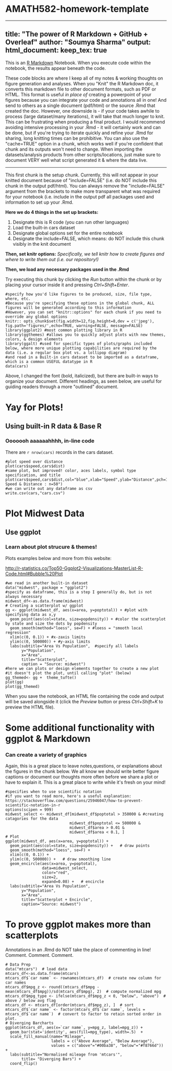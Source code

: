 # AMATH582-homework-template
---
title: "The power of R Markdown + GitHub + Overleaf"
author: "Soumya Sharma"
output:    
  html_document:
    keep_tex: true
---
This is an [R Markdown](http://rmarkdown.rstudio.com) Notebook. When you execute code within the notebook, the results appear beneath the code. 

These code blocks are where I keep all of my notes & working thoughts on figure generation and analyses. When you "Knit" the R Markdown doc, it converts this markdown file to other document formats, such as PDF or HTML. This format is useful *in place of* creating a powerpoint of your figures because you can integrate your code and annotations all in one! And send to others as a single document (pdf/html) or the source .Rmd that created the doc. However, one downside is - if your code takes awhile to process (large dataset/many iterations), it will take that much longer to knit. This can be frustrating when producing a final product. I would recommend avoiding intensive processing in your .Rmd - it will certainly work and can be done, but if you're trying to iterate quickly and refine your .Rmd for sharing, long knitting times can be prohibitive. You can also use the "cache=TRUE" option in a chunk, which works well if you're confident that chunk and its outputs won't need to change. When importing the datasets/analysis products from other scripts/locations, just make sure to document VERY well what script generated it & where the data live. 

______

This first chunk is the setup chunk. Currently, this will not appear in your knitted document because of "include=FALSE" (i.e. do NOT include this chunk in the output pdf/html). You can always remove the "include=FALSE" argument from the brackets to make more transparent what was required for your notebook (i.e. include in the output pdf all packages used and information to set up your .Rmd. 

**Here we do 4 things in the set up brackets:**

1. Designate this is R code (you can run other languages)
2. Load the built-in cars dataset
3. Designate global options  set for the entire notebook
4. Designate the include=FALSE, which means: do NOT include this chunk visibly in the knit document

**Then, set knitr options:** *Specifically, we tell knitr how to create figures and where to write them out (i.e. our repository!)*

**Then, we load any necessary packages used in the .Rmd**

Try executing this chunk by clicking the *Run* button within the chunk or by placing your cursor inside it and pressing *Ctrl+Shift+Enter*. 

```{r cars, global_options,include=FALSE}
#specify how you'd like figures to be produced, size, file type, where, etc.
#Because you're specifying these options in the global chunk, ALL figures will be generated according to this information
#However, you can set "knitr::options" for each chunk if you need to override any global options
knitr:: opts_chunk$set(fig.width=12,fig.height=8,dev = c('jpeg'), fig.path='figures/',echo=TRUE, warning=FALSE, message=FALSE)
library(ggplot2) #most common plotting library in R
library(ggthemes) #allows you to quickly adjust plots with new themes, colors, & design elements
library(ggalt) #used for specific types of plots/graphs included below, where more unique plotting capabilities are required by the data (i.e. a regular box plot vs. a lollipop diagram)
#and read in a Built-in cars dataset to be imported as a dataframe, which is a common USEFUL datatype in R
data(cars)
```

Above, I changed the font (bold, italicized), but there are built-in ways to organize your document. Different headings, as seen below, are useful for guiding readers through a more "outlined" document. 

# Yay for Plots!

## Using built-in R data & Base R

### Ooooooh aaaaaahhhh, in-line code

There are `r nrow(cars)` records in the cars dataset. 

```{r Cars-speed_dist}
#plot speed over distance
plot(cars$speed,cars$dist)
#same plot, but improved! color, aces labels, symbol type specification, and title
plot(cars$speed,cars$dist,col="blue",xlab="Speed",ylab="Distance",pch=16,main="Cars Speed & Distance : n=50")
#we can write out any dataframe as csv 
write.csv(cars,"cars.csv")
```


# Plot Midwest Data

## Use ggplot

### Learn about plot strucure & themes!

Plots examples below and more from this website: 

http://r-statistics.co/Top50-Ggplot2-Visualizations-MasterList-R-Code.html#Bubble%20Plot

```{r midwest}
#we read in another built-in dataset
data("midwest", package = "ggplot2")
#specify as dataframe, this is a step I generally do, but is not always necessary
midwest_df<-as.data.frame(midwest)
# Creating a scatterplot w/ ggplot
gg <- ggplot(midwest_df, aes(x=area, y=poptotal)) + #plot with specifying data as x,y 
  geom_point(aes(col=state, size=popdensity)) + #color the scatterplot by state and size the dots by popdensity
  geom_smooth(method="loess", se=F) + #loess = "smooth local regression"
  xlim(c(0, 0.1)) + #x-zaxis limits
  ylim(c(0, 500000)) + #y-axis limits
  labs(subtitle="Area Vs Population",  #specify all labels
       y="Population", 
       x="Area", 
       title="Scatterplot", 
       caption = "Source: midwest")
#here we can plots or design elements together to create a new plot
#it doesn't plot the plot, until calling "plot" (below)
gg_themed<- gg +  theme_tufte() 
plot(gg)
plot(gg_themed)
```

When you save the notebook, an HTML file containing the code and output will be saved alongside it (click the *Preview* button or press *Ctrl+Shift+K* to preview the HTML file).

# Some additional functionality with ggplot & Markdown

### Can create a variety of graphics 

Again, this is a great place to leave notes,questions, or explanations about the figures in the chunk below. We all know we should write better figure captions or document our thoughts more often before we share a plot or have to explain it. This is a great place to write while it's fresh on your mind!

```{r}
#specifies when to use scientific notation
#if you want to read more, here's a useful explanation: https://stackoverflow.com/questions/25946047/how-to-prevent-scientific-notation-in-r
options(scipen = 999)
midwest_select <- midwest_df[midwest_df$poptotal > 350000 & #creating catagories for the data
                            midwest_df$poptotal <= 500000 & 
                            midwest_df$area > 0.01 & 
                            midwest_df$area < 0.1, ]
# Plot
ggplot(midwest_df, aes(x=area, y=poptotal)) + 
  geom_point(aes(col=state, size=popdensity)) +   # draw points
  geom_smooth(method="loess", se=F) + 
  xlim(c(0, 0.1)) + 
  ylim(c(0, 500000)) +   # draw smoothing line
  geom_encircle(aes(x=area, y=poptotal), 
                data=midwest_select, 
                color="red", 
                size=2, 
                expand=0.08) +   # encircle
  labs(subtitle="Area Vs Population", 
       y="Population", 
       x="Area", 
       title="Scatterplot + Encircle", 
       caption="Source: midwest")
```

# To prove ggplot makes more than scatterplots

Annotations in an .Rmd do NOT take the place of commenting in line! Comment. Comment. Comment. 

```{r}
# Data Prep
data("mtcars")  # load data
mtcars_df<-as.data.frame(mtcars)
mtcars_df$`car name` <- rownames(mtcars_df)  # create new column for car names
mtcars_df$mpg_z <- round((mtcars_df$mpg - mean(mtcars_df$mpg))/sd(mtcars_df$mpg), 2)  # compute normalized mpg
mtcars_df$mpg_type <- ifelse(mtcars_df$mpg_z < 0, "below", "above")  # above / below avg flag
mtcars_df <- mtcars_df[order(mtcars_df$mpg_z), ]  # sort
mtcars_df$`car name` <- factor(mtcars_df$`car name`, levels = mtcars_df$`car name`)  # convert to factor to retain sorted order in plot.
# Diverging Barcharts
ggplot(mtcars_df, aes(x=`car name`, y=mpg_z, label=mpg_z)) + 
  geom_bar(stat='identity', aes(fill=mpg_type), width=.5)  +
  scale_fill_manual(name="Mileage", 
                    labels = c("Above Average", "Below Average"), 
                    values = c("above"="#00ba38", "below"="#f8766d")) + 
  labs(subtitle="Normalised mileage from 'mtcars'", 
       title= "Diverging Bars") + 
  coord_flip()
```
